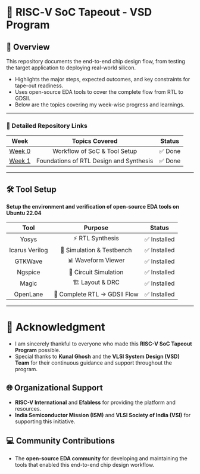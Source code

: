 # 🚀 RISC‑V SoC Tapeout - VSD Program 

## 📌 Overview
This repository documents the end-to-end chip design flow, from testing the target application to deploying real-world silicon.

-  Highlights the major steps, expected outcomes, and key constraints for tape-out readiness.
-  Uses open-source EDA tools to cover the complete flow from RTL to GDSII.
-  Below are the topics covering my week-wise progress and learnings.

---

### 🔽 Detailed Repository Links

|   Week   |       Topics Covered        |   Status   |
|:-------:|:---------------------------:|:---------:|
|[Week 0]([https://github.com/Govindan-M/riscv-soc-tapeout/blob/main/Week%200.md](https://github.com/Govindan-M/riscv-soc-tapeout/tree/main/Week%200))  | Workflow of SoC & Tool Setup | ✅ Done   |
|[Week 1]([https://github.com/Govindan-M/riscv-soc-tapeout/blob/main/Week%200.md](https://github.com/Govindan-M/riscv-soc-tapeout/tree/main/Week%201))  | Foundations of RTL Design and Synthesis | ✅ Done   |


---

## 🛠️ Tool Setup
**Setup the environment and verification of open-source EDA tools on Ubuntu 22.04**

|     Tool       |            Purpose                |    Status     |
|:--------------:|:--------------------------------:|:------------:|
| Yosys          | ⚡ RTL Synthesis                  | ✅ Installed |
| Icarus Verilog | 🧪 Simulation & Testbench         | ✅ Installed |
| GTKWave        | 📊 Waveform Viewer                | ✅ Installed |
| Ngspice        | 🔬 Circuit Simulation             | ✅ Installed |
| Magic          | 🏗️ Layout & DRC                   | ✅ Installed |
| OpenLane       | 🚀 Complete RTL → GDSII Flow      | ✅ Installed |

---
# 🙏 Acknowledgment

- I am sincerely thankful to everyone who made this **RISC-V SoC Tapeout Program** possible.  
- Special thanks to **Kunal Ghosh** and the **VLSI System Design (VSD) Team** for their continuous guidance and support throughout the program.


## 🌐 Organizational Support
- **RISC-V International** and **Efabless** for providing the platform and resources.  
- **India Semiconductor Mission (ISM)** and **VLSI Society of India (VSI)** for supporting this initiative.

## 💻 Community Contributions
- The **open-source EDA community** for developing and maintaining the tools that enabled this end-to-end chip design workflow.
